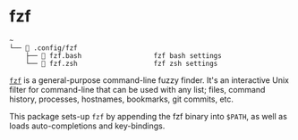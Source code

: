 # fzf

```text
~
└── 📂 .config/fzf
    ├── 📄 fzf.bash                  fzf bash settings
    └── 📄 fzf.zsh                   fzf zsh settings

```

[`fzf`](https://github.com/junegunn/fzf) is a general-purpose command-line fuzzy finder. It's an interactive Unix filter for command-line that can be used with any list; files, command history, processes, hostnames, bookmarks, git commits, etc.

This package sets-up `fzf` by appending the fzf binary into `$PATH`, as well as loads auto-completions and key-bindings.
